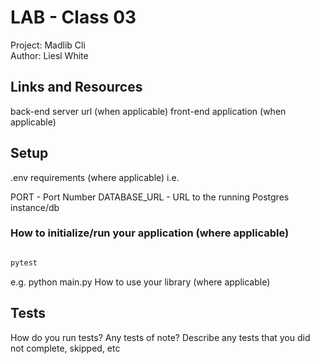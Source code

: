 # LAB - Class 03  
Project: Madlib Cli  
Author: Liesl White

## Links and Resources
back-end server url (when applicable)
front-end application (when applicable)

## Setup
.env requirements (where applicable)
i.e.

PORT - Port Number
DATABASE_URL - URL to the running Postgres instance/db

### How to initialize/run your application (where applicable)  

```python

pytest

```

e.g. python main.py
How to use your library (where applicable)

## Tests
How do you run tests?
Any tests of note?
Describe any tests that you did not complete, skipped, etc  
